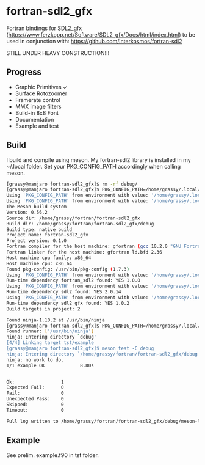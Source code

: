 # fortran-sdl2_gfx
Fortran bindings for SDL2_gfx (https://www.ferzkopp.net/Software/SDL2_gfx/Docs/html/index.html) to be used in conjunction with: https://github.com/interkosmos/fortran-sdl2

STILL UNDER HEAVY CONSTRUCTION!!!

## Progress

* Graphic Primitives ✓
* Surface Rotozoomer
* Framerate control
* MMX image filters
* Build-in 8x8 Font
* Documentation
* Example and test

## Build

I build and compile using meson. My fortran-sdl2 library is installed in my ~/.local folder. Set your PKG_CONFIG_PATH accordingly when calling meson.

```bash
[grassy@manjaro fortran-sdl2_gfx]$ rm -rf debug/
[grassy@manjaro fortran-sdl2_gfx]$ PKG_CONFIG_PATH=/home/grassy/.local/lib/pkgconfig meson debug
Using 'PKG_CONFIG_PATH' from environment with value: '/home/grassy/.local/lib/pkgconfig'
Using 'PKG_CONFIG_PATH' from environment with value: '/home/grassy/.local/lib/pkgconfig'
The Meson build system
Version: 0.56.2
Source dir: /home/grassy/fortran/fortran-sdl2_gfx
Build dir: /home/grassy/fortran/fortran-sdl2_gfx/debug
Build type: native build
Project name: fortran-sdl2_gfx
Project version: 0.1.0
Fortran compiler for the host machine: gfortran (gcc 10.2.0 "GNU Fortran (GCC) 10.2.0")
Fortran linker for the host machine: gfortran ld.bfd 2.36
Host machine cpu family: x86_64
Host machine cpu: x86_64
Found pkg-config: /usr/bin/pkg-config (1.7.3)
Using 'PKG_CONFIG_PATH' from environment with value: '/home/grassy/.local/lib/pkgconfig'
Run-time dependency fortran_sdl2 found: YES 1.0.0
Using 'PKG_CONFIG_PATH' from environment with value: '/home/grassy/.local/lib/pkgconfig'
Run-time dependency sdl2 found: YES 2.0.14
Using 'PKG_CONFIG_PATH' from environment with value: '/home/grassy/.local/lib/pkgconfig'
Run-time dependency sdl2_gfx found: YES 1.0.2
Build targets in project: 2

Found ninja-1.10.2 at /usr/bin/ninja
[grassy@manjaro fortran-sdl2_gfx]$ PKG_CONFIG_PATH=/home/grassy/.local/lib/pkgconfig meson compile -C debug
Found runner: ['/usr/bin/ninja']
ninja: Entering directory `debug'
[4/4] Linking target tst/example
[grassy@manjaro fortran-sdl2_gfx]$ meson test -C debug
ninja: Entering directory `/home/grassy/fortran/fortran-sdl2_gfx/debug'
ninja: no work to do.
1/1 example OK             8.80s


Ok:                 1
Expected Fail:      0
Fail:               0
Unexpected Pass:    0
Skipped:            0
Timeout:            0

Full log written to /home/grassy/fortran/fortran-sdl2_gfx/debug/meson-logs/testlog.txt
```

## Example

See prelim. example.f90 in tst folder.

